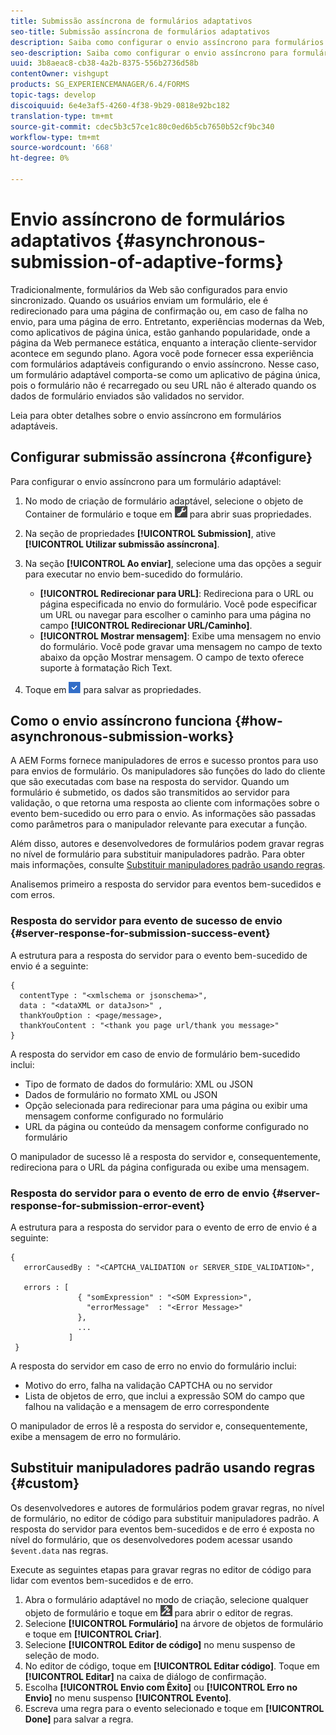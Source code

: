```yaml
---
title: Submissão assíncrona de formulários adaptativos
seo-title: Submissão assíncrona de formulários adaptativos
description: Saiba como configurar o envio assíncrono para formulários adaptáveis.
seo-description: Saiba como configurar o envio assíncrono para formulários adaptáveis.
uuid: 3b8aeac8-cb38-4a2b-8375-556b2736d58b
contentOwner: vishgupt
products: SG_EXPERIENCEMANAGER/6.4/FORMS
topic-tags: develop
discoiquuid: 6e4e3af5-4260-4f38-9b29-0818e92bc182
translation-type: tm+mt
source-git-commit: cdec5b3c57ce1c80c0ed6b5cb7650b52cf9bc340
workflow-type: tm+mt
source-wordcount: '668'
ht-degree: 0%

---
```



# Envio assíncrono de formulários adaptativos {#asynchronous-submission-of-adaptive-forms}

Tradicionalmente, formulários da Web são configurados para envio sincronizado. Quando os usuários enviam um formulário, ele é redirecionado para uma página de confirmação ou, em caso de falha no envio, para uma página de erro. Entretanto, experiências modernas da Web, como aplicativos de página única, estão ganhando popularidade, onde a página da Web permanece estática, enquanto a interação cliente-servidor acontece em segundo plano. Agora você pode fornecer essa experiência com formulários adaptáveis configurando o envio assíncrono. Nesse caso, um formulário adaptável comporta-se como um aplicativo de página única, pois o formulário não é recarregado ou seu URL não é alterado quando os dados de formulário enviados são validados no servidor.

Leia para obter detalhes sobre o envio assíncrono em formulários adaptáveis.

## Configurar submissão assíncrona {#configure}

Para configurar o envio assíncrono para um formulário adaptável:

1. No modo de criação de formulário adaptável, selecione o objeto de Container de formulário e toque em ![cmppr1](assets/cmppr1.png) para abrir suas propriedades.
1. Na seção de propriedades **[!UICONTROL Submission]**, ative **[!UICONTROL Utilizar submissão assíncrona]**.
1. Na seção **[!UICONTROL Ao enviar]**, selecione uma das opções a seguir para executar no envio bem-sucedido do formulário.

   * **[!UICONTROL Redirecionar para URL]**: Redireciona para o URL ou página especificada no envio do formulário. Você pode especificar um URL ou navegar para escolher o caminho para uma página no campo **[!UICONTROL Redirecionar URL/Caminho]**.
   * **[!UICONTROL Mostrar mensagem]**: Exibe uma mensagem no envio do formulário. Você pode gravar uma mensagem no campo de texto abaixo da opção Mostrar mensagem. O campo de texto oferece suporte à formatação Rich Text.

1. Toque em ![check-button1](assets/check-button1.png) para salvar as propriedades.

## Como o envio assíncrono funciona {#how-asynchronous-submission-works}

A AEM Forms fornece manipuladores de erros e sucesso prontos para uso para envios de formulário. Os manipuladores são funções do lado do cliente que são executadas com base na resposta do servidor. Quando um formulário é submetido, os dados são transmitidos ao servidor para validação, o que retorna uma resposta ao cliente com informações sobre o evento bem-sucedido ou erro para o envio. As informações são passadas como parâmetros para o manipulador relevante para executar a função.

Além disso, autores e desenvolvedores de formulários podem gravar regras no nível de formulário para substituir manipuladores padrão. Para obter mais informações, consulte [Substituir manipuladores padrão usando regras](#custom).

Analisemos primeiro a resposta do servidor para eventos bem-sucedidos e com erros.

### Resposta do servidor para evento de sucesso de envio {#server-response-for-submission-success-event}

A estrutura para a resposta do servidor para o evento bem-sucedido de envio é a seguinte:

```
{
  contentType : "<xmlschema or jsonschema>", 
  data : "<dataXML or dataJson>" , 
  thankYouOption : <page/message>, 
  thankYouContent : "<thank you page url/thank you message>"
}
```

A resposta do servidor em caso de envio de formulário bem-sucedido inclui:

* Tipo de formato de dados do formulário: XML ou JSON
* Dados de formulário no formato XML ou JSON
* Opção selecionada para redirecionar para uma página ou exibir uma mensagem conforme configurado no formulário
* URL da página ou conteúdo da mensagem conforme configurado no formulário

O manipulador de sucesso lê a resposta do servidor e, consequentemente, redireciona para o URL da página configurada ou exibe uma mensagem.

### Resposta do servidor para o evento de erro de envio {#server-response-for-submission-error-event}

A estrutura para a resposta do servidor para o evento de erro de envio é a seguinte:

```
{
   errorCausedBy : "<CAPTCHA_VALIDATION or SERVER_SIDE_VALIDATION>",

   errors : [
               { "somExpression" : "<SOM Expression>",
                 "errorMessage"  : "<Error Message>"
               },
               ...
             ]
 }
```

A resposta do servidor em caso de erro no envio do formulário inclui:

* Motivo do erro, falha na validação CAPTCHA ou no servidor
* Lista de objetos de erro, que inclui a expressão SOM do campo que falhou na validação e a mensagem de erro correspondente

O manipulador de erros lê a resposta do servidor e, consequentemente, exibe a mensagem de erro no formulário.

## Substituir manipuladores padrão usando regras {#custom}

Os desenvolvedores e autores de formulários podem gravar regras, no nível de formulário, no editor de código para substituir manipuladores padrão. A resposta do servidor para eventos bem-sucedidos e de erro é exposta no nível do formulário, que os desenvolvedores podem acessar usando `$event.data` nas regras.

Execute as seguintes etapas para gravar regras no editor de código para lidar com eventos bem-sucedidos e de erro.

1. Abra o formulário adaptável no modo de criação, selecione qualquer objeto de formulário e toque em ![edit-rules1](assets/edit-rules1.png) para abrir o editor de regras.
1. Selecione **[!UICONTROL Formulário]** na árvore de objetos de formulário e toque em **[!UICONTROL Criar]**.
1. Selecione **[!UICONTROL Editor de código]** no menu suspenso de seleção de modo.
1. No editor de código, toque em **[!UICONTROL Editar código]**. Toque em **[!UICONTROL Editar]** na caixa de diálogo de confirmação.
1. Escolha **[!UICONTROL Envio com Êxito]** ou **[!UICONTROL Erro no Envio]** no menu suspenso **[!UICONTROL Evento]**.
1. Escreva uma regra para o evento selecionado e toque em **[!UICONTROL Done]** para salvar a regra.

